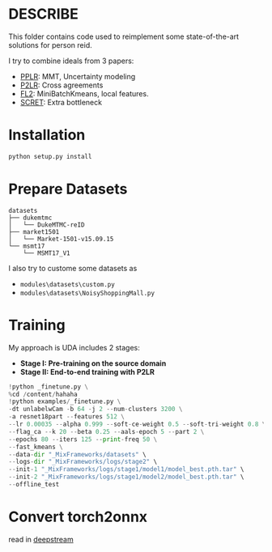 # DESCRIBE
This folder contains code used to reimplement some state-of-the-art solutions for person reid.

I try to combine ideals from 3 papers:

-   [PPLR](https://github.com/yoonkicho/pplr): MMT, Uncertainty modeling
-   [P2LR](https://github.com/JeyesHan/P2LR): Cross agreements
-   [FL2](https://github.com/DJEddyking/LF2): MiniBatchKmeans, local features.
-   [SCRET](https://github.com/LunarShen/SECRET.git): Extra bottleneck

# Installation
```python
python setup.py install
```

# Prepare Datasets

```
datasets
├── dukemtmc
│   └── DukeMTMC-reID
├── market1501
│   └── Market-1501-v15.09.15
└── msmt17
    └── MSMT17_V1
```

I also try to custome some datasets as
*  `modules\datasets\custom.py`
*  `modules\datasets\NoisyShoppingMall.py`

# Training
My approach is UDA includes 2 stages:

- **Stage I: Pre-training on the source domain**
- **Stage II: End-to-end training with P2LR**

```python
!python _finetune.py \
%cd /content/hahaha
!python examples/_finetune.py \
-dt unlabelwCam -b 64 -j 2 --num-clusters 3200 \
-a resnet18part --features 512 \
--lr 0.00035 --alpha 0.999 --soft-ce-weight 0.5 --soft-tri-weight 0.8 \
--flag_ca --k 20 --beta 0.25 --aals-epoch 5 --part 2 \
--epochs 80 --iters 125 --print-freq 50 \
--fast_kmeans \
--data-dir "_MixFrameworks/datasets" \
--logs-dir "_MixFrameworks/logs/stage2" \
--init-1 "_MixFrameworks/logs/stage1/model1/model_best.pth.tar" \
--init-2 "_MixFrameworks/logs/stage1/model2/model_best.pth.tar" \
--offline_test
```

# Convert torch2onnx

read in [deepstream](deepstream/)


